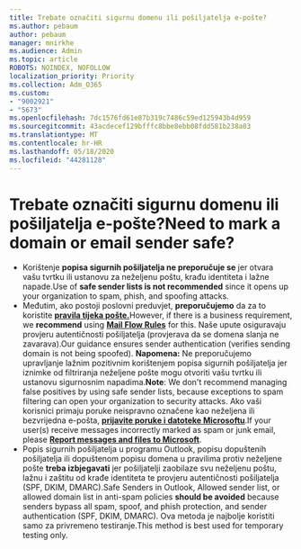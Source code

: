 ```yaml
---
title: Trebate označiti sigurnu domenu ili pošiljatelja e-pošte?
ms.author: pebaum
author: pebaum
manager: mnirkhe
ms.audience: Admin
ms.topic: article
ROBOTS: NOINDEX, NOFOLLOW
localization_priority: Priority
ms.collection: Adm_O365
ms.custom:
- "9002921"
- "5673"
ms.openlocfilehash: 7dc1576fd61e87b319c7486c59ed125943b4d959
ms.sourcegitcommit: 43acdecef129bfffc8bbe8ebb08fdd581b238a03
ms.translationtype: MT
ms.contentlocale: hr-HR
ms.lasthandoff: 05/18/2020
ms.locfileid: "44281128"
---
```

# <a name="need-to-mark-a-domain-or-email-sender-safe"></a><span data-ttu-id="4e979-102">Trebate označiti sigurnu domenu ili pošiljatelja e-pošte?</span><span class="sxs-lookup"><span data-stu-id="4e979-102">Need to mark a domain or email sender safe?</span></span>

- <span data-ttu-id="4e979-103">Korištenje **popisa sigurnih pošiljatelja ne preporučuje se** jer otvara vašu tvrtku ili ustanovu za neželjenu poštu, krađu identiteta i lažne napade.</span><span class="sxs-lookup"><span data-stu-id="4e979-103">Use of **safe sender lists is not recommended** since it opens up your organization to spam, phish, and spoofing attacks.</span></span>
- <span data-ttu-id="4e979-104">Međutim, ako postoji poslovni preduvjet, **preporučujemo** da za to koristite **[pravila tijeka pošte.](https://docs.microsoft.com/microsoft-365/security/office-365-security/create-safe-sender-lists-in-office-365?view=o365-worldwide#recommended-use-mail-flow-rules)**</span><span class="sxs-lookup"><span data-stu-id="4e979-104">However, if there is a business requirement, we **recommend** using **[Mail Flow Rules](https://docs.microsoft.com/microsoft-365/security/office-365-security/create-safe-sender-lists-in-office-365?view=o365-worldwide#recommended-use-mail-flow-rules)** for this.</span></span> <span data-ttu-id="4e979-105">Naše upute osiguravaju provjeru autentičnosti pošiljatelja (provjerava da se domena slanja ne zavarava).</span><span class="sxs-lookup"><span data-stu-id="4e979-105">Our guidance ensures sender authentication (verifies sending domain is not being spoofed).</span></span> <span data-ttu-id="4e979-106">**Napomena:** Ne preporučujemo upravljanje lažnim pozitivnim korištenjem popisa sigurnih pošiljatelja jer iznimke od filtriranja neželjene pošte mogu otvoriti vašu tvrtku ili ustanovu sigurnosnim napadima.</span><span class="sxs-lookup"><span data-stu-id="4e979-106">**Note**: We don't recommend managing false positives by using safe sender lists, because exceptions to spam filtering can open your organization to security attacks.</span></span> <span data-ttu-id="4e979-107">Ako vaši korisnici primaju poruke neispravno označene kao neželjena ili bezvrijedna e-pošta, **[prijavite poruke i datoteke Microsoftu](https://protection.office.com/reportsubmission)**.</span><span class="sxs-lookup"><span data-stu-id="4e979-107">If your user(s) receive messages incorrectly marked as spam or junk email, please **[Report messages and files to Microsoft](https://protection.office.com/reportsubmission)**.</span></span>
- <span data-ttu-id="4e979-108">Popis sigurnih pošiljatelja u programu Outlook, popisu dopuštenih pošiljatelja ili dopuštenom popisu domena u pravilima protiv neželjene pošte **treba izbjegavati** jer pošiljatelji zaobilaze svu neželjenu poštu, lažnu i zaštitu od krađe identiteta te provjeru autentičnosti pošiljatelja (SPF, DKIM, DMARC).</span><span class="sxs-lookup"><span data-stu-id="4e979-108">Safe Senders in Outlook, Allowed sender list, or allowed domain list in anti-spam policies **should be avoided** because senders bypass all spam, spoof, and phish protection, and sender authentication (SPF, DKIM, DMARC).</span></span> <span data-ttu-id="4e979-109">Ova metoda je najbolje koristiti samo za privremeno testiranje.</span><span class="sxs-lookup"><span data-stu-id="4e979-109">This method is best used for temporary testing only.</span></span>
